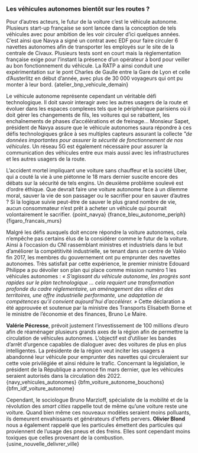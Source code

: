 
### Les véhicules autonomes bientôt sur les routes ?
 
Pour d’autres acteurs, le futur de la voiture c’est le véhicule autonome. Plusieurs start-up française se sont lancée dans la conception de tels véhicules avec pour ambition de les voir circuler d’ici quelques années. C’est ainsi que Navya a signé un contrat avec EDF pour faire circuler  6 navettes autonomes afin de transporter les employés sur le site de la centrale de Civaux. Plusieurs tests sont en court mais la règlementation française exige pour l’instant la présence d’un opérateur à bord pour veiller au bon fonctionnement du véhicule. La RATP a ainsi conduit une expérimentation sur le pont Charles de Gaulle entre la Gare de Lyon et celle d’Austerlitz en début d’année, avec plus de 30 000 voyageurs qui ont pu monter à leur bord. {atelier_bnp_vehicule_demain}
 
Le véhicule autonome représente cependant un véritable défi technologique. Il doit savoir interagir avec les autres usagers de la route et évoluer dans les espaces complexes tels que le périphérique parisiens où il doit gérer les changements de fils, les voitures qui se rabattent, les enchaînements de phases d’accélérations et de freinage… Monsieur Sapet, président de Navya assure que le véhicule autonomes saura répondre à ces défis technologiques grâce à ses multiples capteurs assurant  la collecte *"de données importantes pour assurer la sécurité de fonctionnement de nos véhicules*. Un réseau 5G est également nécessaire pour assurer la communication des véhicules entre eux mais aussi avec les infrastructures et les autres usagers de la route.
 
L’accident mortel impliquant une voiture sans chauffeur et la société Uber, qui a couté la vie à une piétonne le 18 mars dernier suscite encore des débats sur la sécurité de tels engins. Un deuxième problème soulevé est d’ordre éthique. Que devrait faire une voiture autonome face à un dilemme moral, sauver la vie de son passager ou le sacrifier pour en sauver d’autres ?  Si la logique suivie peut-être de sauver le plus grand nombre de vie, aucun consommateur n’est prêt à acheter un véhicule qui pourrait volontairement le sacrifier. {point_navya} {france_bleu_autonome_periph} {figaro_francais_murs}
 
Malgré les défis auxquels doit encore répondre la voiture autonomes, cela n’empêche pas certains élus de la considérer comme le futur de la voiture. Ainsi à l’occasion du CNI rassemblant ministres et industriels dans le but d’améliorer la compétitivité industrielle, se tenant dans un centre de Valéo fin 2017, les membres du gouvernement ont pu emprunter des navettes autonomes. Très satisfait par cette expérience, le premier ministre Edouard Philippe a pu dévoiler son plan qui place comme mission numéro 1 les véhicules autonomes : _« S’agissant du véhicule autonome, les progrès sont rapides sur le plan technologique ... cela requiert une transformation profonde du cadre réglementaire, un aménagement des villes et des territoires, une offre industrielle performante, une adaptation de compétences qu’il convient aujourd’hui d’accélérer. »_ Cette déclaration a été approuvée et soutenue par la ministre des Transports Elisabeth Borne et le ministre de l’économie et des finances, Bruno Le Maire.
 
**Valérie Pécresse**, prévoit justement l’investissement de 100 millions d’euro afin de réaménager plusieurs grands axes de la région afin de permettre la circulation de véhicules autonomes. L’objectif est d’utiliser les bandes d’arrêt d’urgence capables de dialoguer avec des voitures de plus en plus intelligentes. La présidente de la région veut inciter les usagers a abandonné leur véhicule pour emprunter des navettes qui circuleraient sur cette voie privilégiée et ainsi réduire le trafic. Concernant la législation, le président de la République a annoncé fin mars dernier, que les véhicules seraient autorisés dans la circulation dès 2022. {navy_vehicules_autonomes} {bfm_voiture_autonome_bouchons} {bfm_idf_voiture_autonome}
 
Cependant, le sociologue Bruno Marzloff, spécialiste de la mobilité et de la révolution des *smart cities* rappelle tout de même qu’une voiture reste une voiture. Quand bien même ces nouveaux modèles seraient moins polluants, ils demeurent envahissants et générateurs d'effets pervers. **Olivier Blond** nous a également rappelé que les particules émettent des particules qui proviennent de l’usage des pneus et des freins. Elles sont cependant moins toxiques que celles provenant de la combustion. {usine_nouvelle_delivrer_ville}
